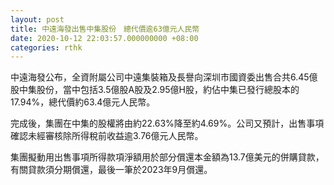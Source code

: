 ```yaml
---
layout: post
title: 中遠海發出售中集股份　總代價逾63億元人民幣
date: 2020-10-12 22:03:57.000000000 +08:00
categories: rthk
---
```


中遠海發公布，全資附屬公司中遠集裝箱及長譽向深圳市國資委出售合共6.45億股中集股份，當中包括3.5億股A股及2.95億H股，約佔中集已發行總股本的17.94%，總代價約63.4億元人民幣。

完成後，集團在中集的股權將由約22.63%降至約4.69%。公司又預計，出售事項確認未經審核除所得稅前收益逾3.76億元人民幣。

集團擬動用出售事項所得款項淨額用於部分償還本金額為13.7億美元的併購貸款，有關貸款須分期償還，最後一筆於2023年9月償還。
